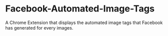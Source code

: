 # Facebook-Automated-Image-Tags
A Chrome Extension that displays the automated image tags that Facebook has generated for every images.
